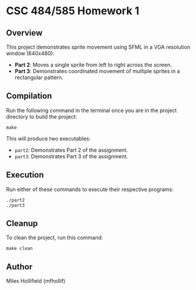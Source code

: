 # CSC 484/585 Homework 1

## **Overview**
This project demonstrates sprite movement using SFML in a VGA resolution window (640x480):  
- **Part 2**: Moves a single sprite from left to right across the screen.  
- **Part 3**: Demonstrates coordinated movement of multiple sprites in a rectangular pattern.

## **Compilation**
Run the following command in the terminal once you are in the project directory to build the project:  
```
make
```
This will produce two executables:
- `part2`: Demonstrates Part 2 of the assignment.
- `part3`: Demonstrates Part 3 of the assignment.

## **Execution**
Run either of these commands to execute their respective programs:
```
./part2
./part3
```

## **Cleanup**
To clean the project, run this command:
```
make clean
```

## **Author**
Miles Hollifield (mfhollif)